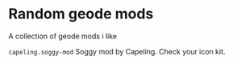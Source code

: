 # Random geode mods
A collection of geode mods i like

`capeling.soggy-mod` Soggy mod by Capeling. Check your icon kit.
